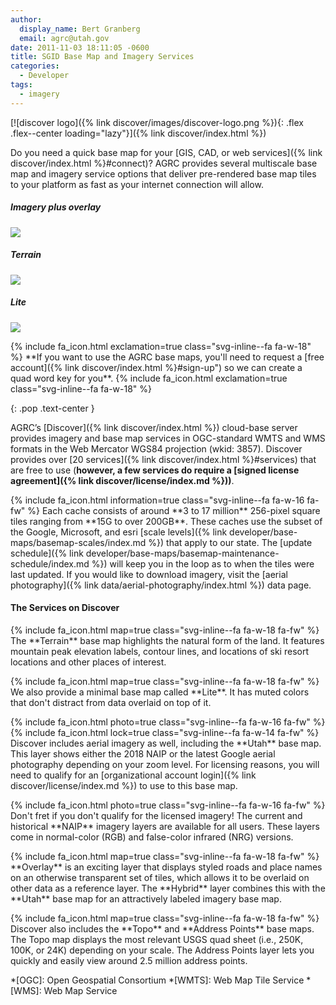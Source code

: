 ```yaml
---
author:
  display_name: Bert Granberg
  email: agrc@utah.gov
date: 2011-11-03 18:11:05 -0600
title: SGID Base Map and Imagery Services
categories:
  - Developer
tags:
  - imagery
---
```

[![discover logo]({% link discover/images/discover-logo.png %}){: .flex .flex--center loading="lazy"}]({% link discover/index.html %})

Do you need a quick base map for your [GIS, CAD, or web services]({% link discover/index.html %}#connect)? AGRC provides several multiscale base map and imagery service options that deliver pre-rendered base map tiles to your platform as fast as your internet connection will allow.

<div class="grid">
  <div class="grid__col grid__col--1-of-3 text-center">
      <h5 class="text-center">Imagery plus overlay</h5>
      <img src="{% link images/stgeorge_hybrid_basemap.png %}" class="outline" loading="lazy" />
  </div>
  <div class="grid__col grid__col--1-of-3 text-center">
      <h5 class="text-center">Terrain</h5>
      <img src="{% link images/brianhead_terrain_basemap.png %}" class="outline" loading="lazy" />
  </div>
  <div class="grid__col grid__col--1-of-3 text-center">
      <h5 class="text-center">Lite</h5>
      <img src="{% link images/provo_lite_basemap.png %}" class="outline" loading="lazy" />
  </div>
</div>
<p markdown="span">
  {% include fa_icon.html exclamation=true class="svg-inline--fa fa-w-18" %}
  **If you want to use the AGRC base maps, you'll need to request a [free account]({% link discover/index.html %}#sign-up") so we can create a quad word key for you**.
  {% include fa_icon.html exclamation=true class="svg-inline--fa fa-w-18" %}
</p>
{: .pop .text-center }

AGRC’s [Discover]({% link discover/index.html %}) cloud-base server provides imagery and base map services in OGC-standard WMTS and WMS formats in the Web Mercator WGS84 projection (wkid: 3857). Discover provides over [20 services]({% link discover/index.html %}#services) that are free to use (**however, a few services do require a [signed license agreement]({% link discover/license/index.md %}))**.

<p markdown="span">
{% include fa_icon.html information=true class="svg-inline--fa fa-w-16 fa-fw" %} Each cache consists of around **3 to 17 million** 256-pixel square tiles ranging from **15G to over 200GB**. These caches use the subset of the Google, Microsoft, and esri [scale levels]({% link developer/base-maps/basemap-scales/index.md %}) that apply to our state. The [update schedule]({% link developer/base-maps/basemap-maintenance-schedule/index.md %}) will keep you in the loop as to when the tiles were last updated. If you would like to download imagery, visit the [aerial photography]({% link data/aerial-photography/index.html %}) data page.
</p>

#### The Services on Discover

<p markdown="span">
{% include fa_icon.html map=true class="svg-inline--fa fa-w-18 fa-fw" %} The **Terrain** base map highlights the natural form of the land. It features mountain peak elevation labels, contour lines, and locations of ski resort locations and other places of interest.
</p>

<p markdown="span">
{% include fa_icon.html map=true class="svg-inline--fa fa-w-18 fa-fw" %} We also provide a minimal base map called **Lite**. It has muted colors that don't distract from data overlaid on top of it.</p>

<p markdown="span">
{% include fa_icon.html photo=true class="svg-inline--fa fa-w-16 fa-fw" %}{% include fa_icon.html lock=true class="svg-inline--fa fa-w-14 fa-fw" %} Discover includes aerial imagery as well, including the **Utah** base map. This layer shows either the 2018 NAIP or the latest Google aerial photography depending on your zoom level. For licensing reasons, you will need to qualify for an [organizational account login]({% link discover/license/index.md %}) to use to this base map.
</p>

<p markdown="span">
{% include fa_icon.html photo=true class="svg-inline--fa fa-w-16 fa-fw" %} Don't fret if you don't qualify for the licensed imagery! The current and historical **NAIP** imagery layers are available for all users. These layers come in normal-color (RGB) and false-color infrared (NRG) versions.
</p>

<p markdown="span">
{% include fa_icon.html map=true class="svg-inline--fa fa-w-18 fa-fw" %} **Overlay** is an exciting layer that displays styled roads and place names on an otherwise transparent set of tiles, which allows it to be overlaid on other data as a reference layer. The **Hybrid** layer combines this with the **Utah** base map for an attractively labeled imagery base map.
</p>

<p markdown="span">
{% include fa_icon.html map=true class="svg-inline--fa fa-w-18 fa-fw" %} Discover also includes the **Topo** and **Address Points** base maps. The Topo map displays the most relevant USGS quad sheet (i.e., 250K, 100K, or 24K) depending on your scale. The Address Points layer lets you quickly and easily view around 2.5 million address points.
</p>

*[OGC]: Open Geospatial Consortium
*[WMTS]: Web Map Tile Service
*[WMS]: Web Map Service
